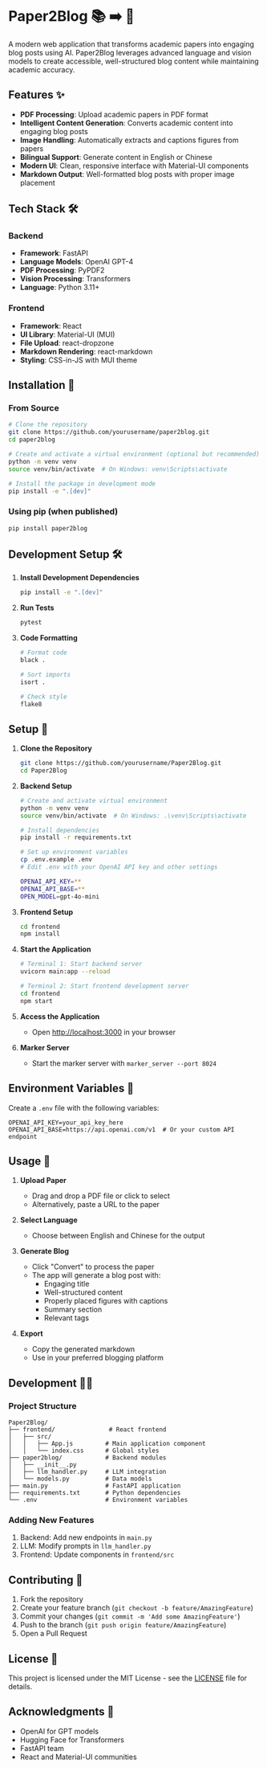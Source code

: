 # Paper2Blog 📚 ➡️ 📝

A modern web application that transforms academic papers into engaging blog posts using AI. Paper2Blog leverages advanced language and vision models to create accessible, well-structured blog content while maintaining academic accuracy.

## Features ✨

- **PDF Processing**: Upload academic papers in PDF format
- **Intelligent Content Generation**: Converts academic content into engaging blog posts
- **Image Handling**: Automatically extracts and captions figures from papers
- **Bilingual Support**: Generate content in English or Chinese
- **Modern UI**: Clean, responsive interface with Material-UI components
- **Markdown Output**: Well-formatted blog posts with proper image placement

## Tech Stack 🛠️

### Backend

- **Framework**: FastAPI
- **Language Models**: OpenAI GPT-4
- **PDF Processing**: PyPDF2
- **Vision Processing**: Transformers
- **Language**: Python 3.11+

### Frontend

- **Framework**: React
- **UI Library**: Material-UI (MUI)
- **File Upload**: react-dropzone
- **Markdown Rendering**: react-markdown
- **Styling**: CSS-in-JS with MUI theme

## Installation 🚀

### From Source
```bash
# Clone the repository
git clone https://github.com/yourusername/paper2blog.git
cd paper2blog

# Create and activate a virtual environment (optional but recommended)
python -m venv venv
source venv/bin/activate  # On Windows: venv\Scripts\activate

# Install the package in development mode
pip install -e ".[dev]"
```

### Using pip (when published)
```bash
pip install paper2blog
```

## Development Setup 🛠️

1. **Install Development Dependencies**
   ```bash
   pip install -e ".[dev]"
   ```

2. **Run Tests**
   ```bash
   pytest
   ```

3. **Code Formatting**
   ```bash
   # Format code
   black .
   
   # Sort imports
   isort .
   
   # Check style
   flake8
   ```

## Setup 🚀

1. **Clone the Repository**

   ```bash
   git clone https://github.com/yourusername/Paper2Blog.git
   cd Paper2Blog
   ```

2. **Backend Setup**

   ```bash
   # Create and activate virtual environment
   python -m venv venv
   source venv/bin/activate  # On Windows: .\venv\Scripts\activate

   # Install dependencies
   pip install -r requirements.txt

   # Set up environment variables
   cp .env.example .env
   # Edit .env with your OpenAI API key and other settings

   OPENAI_API_KEY=**
   OPENAI_API_BASE=**
   OPEN_MODEL=gpt-4o-mini
   ```

3. **Frontend Setup**

   ```bash
   cd frontend
   npm install
   ```

4. **Start the Application**

   ```bash
   # Terminal 1: Start backend server
   uvicorn main:app --reload

   # Terminal 2: Start frontend development server
   cd frontend
   npm start
   ```

5. **Access the Application**

   - Open [http://localhost:3000](http://localhost:3000) in your browser

6. **Marker Server**
   - Start the marker server with `marker_server --port 8024`

## Environment Variables 🔑

Create a `.env` file with the following variables:

```env
OPENAI_API_KEY=your_api_key_here
OPENAI_API_BASE=https://api.openai.com/v1  # Or your custom API endpoint
```

## Usage 📖

1. **Upload Paper**

   - Drag and drop a PDF file or click to select
   - Alternatively, paste a URL to the paper

2. **Select Language**

   - Choose between English and Chinese for the output

3. **Generate Blog**

   - Click "Convert" to process the paper
   - The app will generate a blog post with:
     - Engaging title
     - Well-structured content
     - Properly placed figures with captions
     - Summary section
     - Relevant tags

4. **Export**
   - Copy the generated markdown
   - Use in your preferred blogging platform

## Development 👩‍💻

### Project Structure

```
Paper2Blog/
├── frontend/               # React frontend
│   ├── src/
│   │   ├── App.js         # Main application component
│   │   └── index.css      # Global styles
├── paper2blog/            # Backend modules
│   ├── __init__.py
│   ├── llm_handler.py     # LLM integration
│   └── models.py          # Data models
├── main.py                # FastAPI application
├── requirements.txt       # Python dependencies
└── .env                   # Environment variables
```

### Adding New Features

1. Backend: Add new endpoints in `main.py`
2. LLM: Modify prompts in `llm_handler.py`
3. Frontend: Update components in `frontend/src`

## Contributing 🤝

1. Fork the repository
2. Create your feature branch (`git checkout -b feature/AmazingFeature`)
3. Commit your changes (`git commit -m 'Add some AmazingFeature'`)
4. Push to the branch (`git push origin feature/AmazingFeature`)
5. Open a Pull Request

## License 📄

This project is licensed under the MIT License - see the [LICENSE](LICENSE) file for details.

## Acknowledgments 🙏

- OpenAI for GPT models
- Hugging Face for Transformers
- FastAPI team
- React and Material-UI communities

